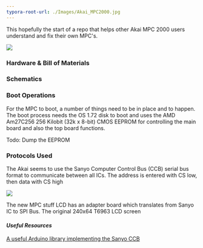 ```yaml
---
typora-root-url: ./Images/Akai_MPC2000.jpg
---
```


This hopefully the start of a repo that helps other Akai MPC 2000 users understand and fix their own MPC's.

![](/../Akai_MPC2000.jpg)

### Hardware & Bill of Materials



### Schematics

### Boot Operations 

For the MPC to boot, a number of things need to be in place and to happen. The boot process needs the OS 1.72 disk to boot and uses the AMD Am27C256 256 Kilobit (32k x 8-bit) CMOS EEPROM for controlling the main board and also the top board functions. 

Todo: Dump the EEPROM 

### Protocols Used

The Akai seems to use the Sanyo Computer Control Bus (CCB) serial bus format to communicate between all ICs. The address is entered with CS low, then data with CS high

![](/../CCB.png)

The new MPC stuff LCD has an adapter board which translates from Sanyo IC to SPI Bus. The original 240x64 T6963 LCD screen 



#### *Useful Resources*

[A useful Arduino library implementing the Sanyo CCB](https://github.com/RodLophus/SanyoCCB)